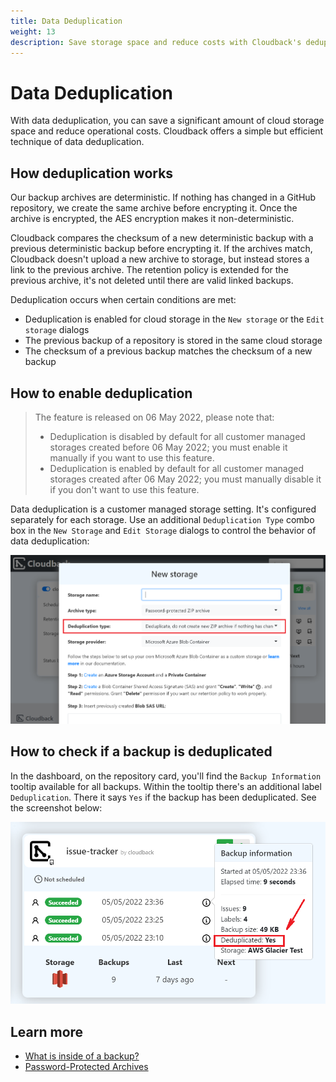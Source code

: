 ```yaml
---
title: Data Deduplication
weight: 13
description: Save storage space and reduce costs with Cloudback's deduplication
---
```


# Data Deduplication

With data deduplication, you can save a significant amount of cloud storage space and reduce operational costs. Cloudback offers a simple but efficient technique of data deduplication.

## How deduplication works

Our backup archives are deterministic. If nothing has changed in a GitHub repository, we create the same archive before encrypting it. Once the archive is encrypted, the AES encryption makes it non-deterministic. 

Cloudback compares the checksum of a new deterministic backup with a previous deterministic backup before encrypting it. If the archives match, Cloudback doesn't upload a new archive to storage, but instead stores a link to the previous archive. The retention policy is extended for the previous archive, it's not deleted until there are valid linked backups.

Deduplication occurs when certain conditions are met:
- Deduplication is enabled for cloud storage in the `New storage` or the `Edit storage` dialogs
- The previous backup of a repository is stored in the same cloud storage
- The checksum of a previous backup matches the checksum of a new backup

## How to enable deduplication

> The feature is released on 06 May 2022, please note that:
> - Deduplication is disabled by default for all customer managed storages created before 06 May 2022; you must enable it manually if you want to use this feature.
> - Deduplication is enabled by default for all customer managed storages created after 06 May 2022; you must manually disable it if you don't want to use this feature.

Data deduplication is a customer managed storage setting. It's configured separately for each storage. Use an additional `Deduplication Type` combo box in the `New Storage` and `Edit Storage` dialogs to control the behavior of data deduplication:

<img src="/static/features/data-deduplication.png" alt="Data Deduplication"/>

## How to check if a backup is deduplicated

In the dashboard, on the repository card, you'll find the `Backup Information` tooltip available for all backups. Within the tooltip there's an additional label `Deduplication`. There it says `Yes` if the backup has been deduplicated. See the screenshot below:

<img src="/static/features/data-deduplication-label.png" alt="Data Deduplication Label"/>


## Learn more

- [What is inside of a backup?](/features/metadata)
- [Password-Protected Archives](/features/archive)